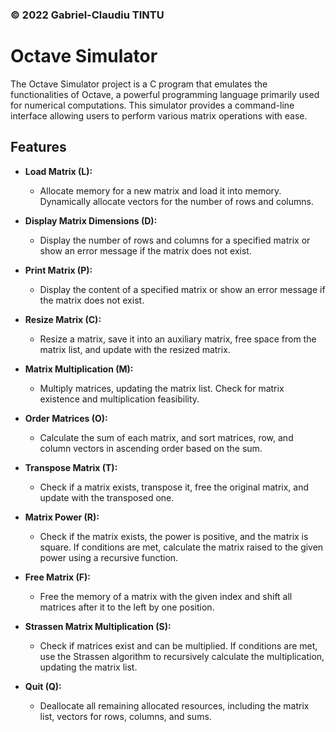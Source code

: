 ### © 2022 Gabriel-Claudiu TINTU

# Octave Simulator

The Octave Simulator project is a C program that emulates the functionalities of Octave, a powerful programming language primarily used for numerical computations. This simulator provides a command-line interface allowing users to perform various matrix operations with ease.

## Features

- **Load Matrix (L):**
  - Allocate memory for a new matrix and load it into memory. Dynamically allocate vectors for the number of rows and columns.

- **Display Matrix Dimensions (D):**
  - Display the number of rows and columns for a specified matrix or show an error message if the matrix does not exist.

- **Print Matrix (P):**
  - Display the content of a specified matrix or show an error message if the matrix does not exist.

- **Resize Matrix (C):**
  - Resize a matrix, save it into an auxiliary matrix, free space from the matrix list, and update with the resized matrix.

- **Matrix Multiplication (M):**
  - Multiply matrices, updating the matrix list. Check for matrix existence and multiplication feasibility.

- **Order Matrices (O):**
  - Calculate the sum of each matrix, and sort matrices, row, and column vectors in ascending order based on the sum.

- **Transpose Matrix (T):**
  - Check if a matrix exists, transpose it, free the original matrix, and update with the transposed one.

- **Matrix Power (R):**
  - Check if the matrix exists, the power is positive, and the matrix is square. If conditions are met, calculate the matrix raised to the given power using a recursive function.

- **Free Matrix (F):**
  - Free the memory of a matrix with the given index and shift all matrices after it to the left by one position.

- **Strassen Matrix Multiplication (S):**
  - Check if matrices exist and can be multiplied. If conditions are met, use the Strassen algorithm to recursively calculate the multiplication, updating the matrix list.

- **Quit (Q):**
  - Deallocate all remaining allocated resources, including the matrix list, vectors for rows, columns, and sums.

